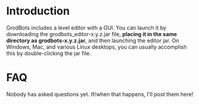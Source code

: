 # Introduction #

GrodBots includes a level editor with a GUI. You can launch it by downloading the grodbots\_editor-x.y.z.jar file, **placing it in the same directory as grodbots-x.y.z.jar**, and then launching the editor jar. On Windows, Mac, and various Linux desktops, you can usually accomplish this by double-clicking the jar file.


# FAQ #

Nobody has asked questions yet. If/when that happens, I'll post them here!